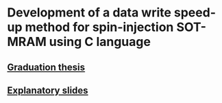# Development of a data write speed-up method for spin-injection SOT-MRAM using C language

## [Graduation thesis](pdf/thesis.pdf)
## [Explanatory slides](pdf/slide.pdf)